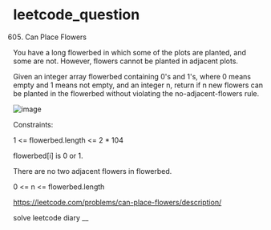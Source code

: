 # leetcode_question

605. Can Place Flowers

You have a long flowerbed in which some of the plots are planted, and some are not. However, flowers cannot be planted in adjacent plots.

Given an integer array flowerbed containing 0's and 1's, where 0 means empty and 1 means not empty, and an integer n, return if n new flowers can be planted in the flowerbed without violating the no-adjacent-flowers rule.

![image](https://user-images.githubusercontent.com/103315098/226223457-eb5f0efc-e6e1-4235-8916-1bfed6dafa67.png)

Constraints:

1 <= flowerbed.length <= 2 * 104

flowerbed[i] is 0 or 1.

There are no two adjacent flowers in flowerbed.

0 <= n <= flowerbed.length

https://leetcode.com/problems/can-place-flowers/description/

solve leetcode diary
__
